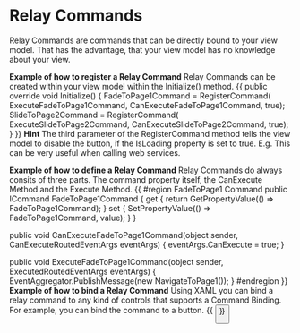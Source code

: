 # Relay Commands
Relay Commands are commands that can be directly bound to your view model. That has the advantage, that your view model has no knowledge about your view.

**Example of how to register a Relay Command**
Relay Commands can be created within your view model within the  Initialize() method.
{{
public override void Initialize()
{
    FadeToPage1Command = RegisterCommand(
         ExecuteFadeToPage1Command, CanExecuteFadeToPage1Command, true);
    SlideToPage2Command = RegisterCommand(
         ExecuteSlideToPage2Command, CanExecuteSlideToPage2Command, true);
}
}}
**Hint**
The third parameter of the RegisterCommand method tells the view model to disable the button, if the IsLoading property is set to true. E.g. This can be very useful when calling web services.

**Example of how to define a Relay Command**
Relay Commands do always consits of three parts. The command property itself, the CanExecute Method and the Execute Method.
{{
#region FadeToPage1 Command
public ICommand FadeToPage1Command
{
    get { return GetPropertyValue(() => FadeToPage1Command); }
    set { SetPropertyValue(() => FadeToPage1Command, value); }
}

public void CanExecuteFadeToPage1Command(object sender, CanExecuteRoutedEventArgs eventArgs)
{
    eventArgs.CanExecute = true;
}

public void ExecuteFadeToPage1Command(object sender, ExecutedRoutedEventArgs eventArgs)
{
    EventAggregator.PublishMessage(new NavigateToPage1());
}
#endregion
}}
**Example of how to bind a Relay Command**
Using XAML you can bind a relay command to any kind of controls that supports a Command Binding. For example, you can bind the command to a button.
{{
            <Button Content="Fade To Page 1"
                    HorizontalContentAlignment="Left"
                    FontWeight="ExtraBold"
                    Command="{Binding FadeToPage1Command}"
                    Style="{StaticResource WinButtonStyle}"/>
}}